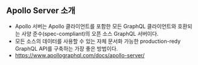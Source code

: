 ## Apollo Server 소개
- Apollo 서버는 Apollo 클라이언트를 포함한 모든 GraphQL 클라이언트와 호환되는 사양 준수(spec-compliant)의 오픈 소스 GraphQL 서버이다.
- 모든 소스의 데이터를 사용할 수 있는 자체 문서화 가능한 production-redy GraphQL API를 구축하는 가장 좋은 방법이다.
- https://www.apollographql.com/docs/apollo-server/
